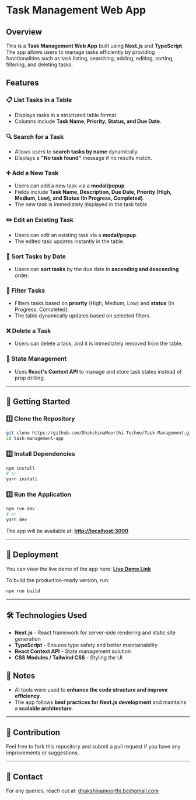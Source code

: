 # Task Management Web App

## Overview
This is a **Task Management Web App** built using **Next.js** and **TypeScript**. The app allows users to manage tasks efficiently by providing functionalities such as task listing, searching, adding, editing, sorting, filtering, and deleting tasks.

## Features

### 📋 List Tasks in a Table
- Displays tasks in a structured table format.
- Columns include **Task Name, Priority, Status, and Due Date**.

### 🔍 Search for a Task
- Allows users to **search tasks by name** dynamically.
- Displays a **"No task found"** message if no results match.

### ➕ Add a New Task
- Users can add a new task via a **modal/popup**.
- Fields include **Task Name, Description, Due Date, Priority (High, Medium, Low), and Status (In Progress, Completed)**.
- The new task is immediately displayed in the task table.

### ✏️ Edit an Existing Task
- Users can edit an existing task via a **modal/popup**.
- The edited task updates instantly in the table.

### 📅 Sort Tasks by Date
- Users can **sort tasks** by the due date in **ascending and descending** order.

### 🔽 Filter Tasks
- Filters tasks based on **priority** (High, Medium, Low) and **status** (In Progress, Completed).
- The table dynamically updates based on selected filters.

### ❌ Delete a Task
- Users can delete a task, and it is immediately removed from the table.

### 🌟 State Management
- Uses **React's Context API** to manage and store task states instead of prop drilling.

---

## 🚀 Getting Started

### 1️⃣ Clone the Repository
```bash
git clone https://github.com/DhakshinaMoorthi-Techee/Task-Management.git
cd task-management-app
```

### 2️⃣ Install Dependencies
```bash
npm install
# or
yarn install
```

### 3️⃣ Run the Application
```bash
npm run dev
# or
yarn dev
```

The app will be available at: **[http://localhost:3000](http://localhost:3000)**

---

## 🔗 Deployment
You can view the live demo of the app here:
**[Live Demo Link](https://task-management-dhakshinamoorthi-techees-projects.vercel.app/)**

To build the production-ready version, run:
```bash
npm run build
```

---

## 🛠️ Technologies Used
- **Next.js** - React framework for server-side rendering and static site generation
- **TypeScript** - Ensures type safety and better maintainability
- **React Context API** - State management solution
- **CSS Modules / Tailwind CSS** - Styling the UI

## 📌 Notes
- AI tools were used to **enhance the code structure and improve efficiency**.
- The app follows **best practices for Next.js development** and maintains a **scalable architecture**.

---

## 🤝 Contribution
Feel free to fork this repository and submit a pull request if you have any improvements or suggestions.

---

## 📧 Contact
For any queries, reach out at: [dhakshinamoorthi.be@gmail.com](mailto:dhakshinamoorthi.be@gmail.com)

